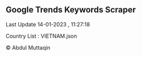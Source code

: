 

## Google Trends Keywords Scraper 
 
Last Update 14-01-2023 , 11:27:18

Country List :
VIETNAM.json



© Abdul Muttaqin 
